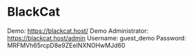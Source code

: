 # BlackCat
Demo: https://blackcat.host/
Demo Administrator: https://blackcat.host/admin
Username: guest_demo
Password: MRFMVh65rcpD8e9ZEeINXNOHwMJd60
